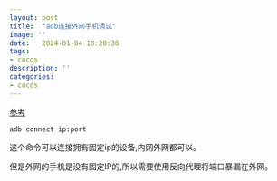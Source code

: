 ```yaml
---
layout: post
title:  "adb连接外网手机调试"
image: ''
date:   2024-01-04 18:20:38
tags:
- cocos
description: ''
categories: 
- cocos
---
```

[参考](https://zhuanlan.zhihu.com/p/441994468)

```
adb connect ip:port
```
这个命令可以连接拥有固定ip的设备,内网外网都可以。

但是外网的手机是没有固定IP的,所以需要使用反向代理将端口暴漏在外网。
